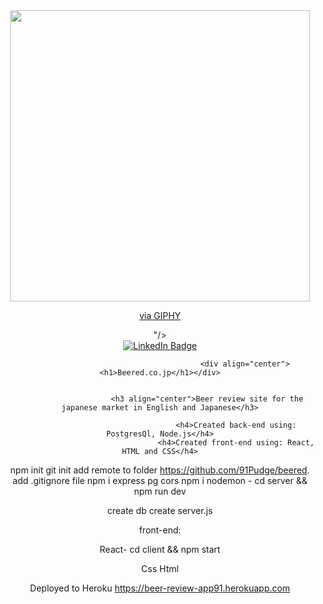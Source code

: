 <div id="header" align="center">
  <img src="https://giphy.com/embed/hvRJCLFzcasrR4ia7z" width="480" height="466" frameBorder="0" class="giphy-embed" allowFullScreen></iframe><p><a href="https://giphy.com/gifs/transparent-hvRJCLFzcasrR4ia7z">via GIPHY</a></p>"/>
</div>

<div id="badges" align="center">
  <a href="https://www.linkedin.com/in/josh-h-34b566150/">
    <img src="https://img.shields.io/badge/LinkedIn-blue?style=for-the-badge&logo=linkedin&logoColor=white" alt="LinkedIn Badge"/>
  </a>


                                          <div align="center"><h1>Beered.co.jp</h1></div>
                                                                                                                            

                         <h3 align="center">Beer review site for the japanese market in English and Japanese</h3>

                                      <h4>Created back-end using: PostgresQl, Node.js</h4>
                                      <h4>Created front-end using: React, HTML and CSS</h4>

npm init
git init
add remote to folder https://github.com/91Pudge/beered.
add .gitignore file
npm i express pg cors
npm i nodemon - cd server && npm run dev

create db
create server.js

front-end:

React- cd client && npm start

Css
Html

Deployed to Heroku https://beer-review-app91.herokuapp.com
